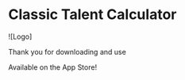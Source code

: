 # Classic Talent Calculator

![Logo]


Thank you for downloading and use

Available on the App Store!
